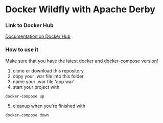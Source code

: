 # Docker Wildfly with Apache Derby

### Link to Docker Hub
[Documentation on Docker Hub](https://hub.docker.com/r/leonkuchinka/wildfly)

### How to use it

Make sure that you have the latest docker and docker-compose version!

1. clone or download this repository
2. copy your .war file into this folder
3. name your .war file 'app.war'
4. start your project with 
```
docker-compose up
```
5. cleanup when you're finished with
```
docker-compose down
```
